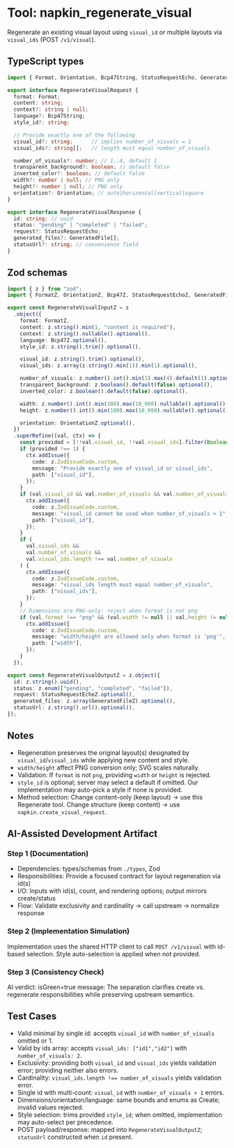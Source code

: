 # Tool: napkin_regenerate_visual

Regenerate an existing visual layout using `visual_id` or multiple layouts via `visual_ids` (POST `/v1/visual`).

## TypeScript types

```ts
import { Format, Orientation, Bcp47String, StatusRequestEcho, GeneratedFile } from "./types";

export interface RegenerateVisualRequest {
  format: Format;
  content: string;
  context?: string | null;
  language?: Bcp47String;
  style_id?: string;

  // Provide exactly one of the following
  visual_id?: string;      // implies number_of_visuals = 1
  visual_ids?: string[];   // length must equal number_of_visuals

  number_of_visuals?: number; // 1..4, default 1
  transparent_background?: boolean; // default false
  inverted_color?: boolean; // default false
  width?: number | null; // PNG only
  height?: number | null; // PNG only
  orientation?: Orientation; // auto|horizontal|vertical|square
}

export interface RegenerateVisualResponse {
  id: string; // uuid
  status: "pending" | "completed" | "failed";
  request?: StatusRequestEcho;
  generated_files?: GeneratedFile[];
  statusUrl?: string; // convenience field
}
```

## Zod schemas

```ts
import { z } from "zod";
import { FormatZ, OrientationZ, Bcp47Z, StatusRequestEchoZ, GeneratedFileZ } from "./types";

export const RegenerateVisualInputZ = z
  .object({
    format: FormatZ,
    content: z.string().min(1, "content is required"),
    context: z.string().nullable().optional(),
    language: Bcp47Z.optional(),
    style_id: z.string().trim().optional(),

    visual_id: z.string().trim().optional(),
    visual_ids: z.array(z.string().min(1)).min(1).optional(),

    number_of_visuals: z.number().int().min(1).max(4).default(1).optional(),
    transparent_background: z.boolean().default(false).optional(),
    inverted_color: z.boolean().default(false).optional(),

    width: z.number().int().min(100).max(10_000).nullable().optional(),
    height: z.number().int().min(100).max(10_000).nullable().optional(),

    orientation: OrientationZ.optional(),
  })
  .superRefine((val, ctx) => {
    const provided = [!!val.visual_id, !!val.visual_ids].filter(Boolean).length;
    if (provided !== 1) {
      ctx.addIssue({
        code: z.ZodIssueCode.custom,
        message: "Provide exactly one of visual_id or visual_ids",
        path: ["visual_id"],
      });
    }
    if (val.visual_id && val.number_of_visuals && val.number_of_visuals > 1) {
      ctx.addIssue({
        code: z.ZodIssueCode.custom,
        message: "visual_id cannot be used when number_of_visuals > 1",
        path: ["visual_id"],
      });
    }
    if (
      val.visual_ids &&
      val.number_of_visuals &&
      val.visual_ids.length !== val.number_of_visuals
    ) {
      ctx.addIssue({
        code: z.ZodIssueCode.custom,
        message: "visual_ids length must equal number_of_visuals",
        path: ["visual_ids"],
      });
    }
    // Dimensions are PNG-only: reject when format is not png
    if (val.format !== "png" && (val.width != null || val.height != null)) {
      ctx.addIssue({
        code: z.ZodIssueCode.custom,
        message: "width/height are allowed only when format is 'png'",
        path: ["width"],
      });
    }
  });

export const RegenerateVisualOutputZ = z.object({
  id: z.string().uuid(),
  status: z.enum(["pending", "completed", "failed"]),
  request: StatusRequestEchoZ.optional(),
  generated_files: z.array(GeneratedFileZ).optional(),
  statusUrl: z.string().url().optional(),
});
```

## Notes

- Regeneration preserves the original layout(s) designated by `visual_id`/`visual_ids` while applying new content and style.
- `width/height` affect PNG conversion only; SVG scales naturally.
- Validation: If `format` is not `png`, providing `width` or `height` is rejected.
- `style_id` is optional; server may select a default if omitted. Our implementation may auto-pick a style if none is provided.
- Method selection: Change content-only (keep layout) → use this Regenerate tool. Change structure (keep content) → use `napkin.create_visual_request`.

## AI-Assisted Development Artifact

### Step 1 (Documentation)
- Dependencies: types/schemas from `./types`, Zod
- Responsibilities: Provide a focused contract for layout regeneration via id(s)
- I/O: Inputs with id(s), count, and rendering options; output mirrors create/status
- Flow: Validate exclusivity and cardinality -> call upstream -> normalize response

### Step 2 (Implementation Simulation)
Implementation uses the shared HTTP client to call `POST /v1/visual` with id-based selection. Style auto-selection is applied when not provided.

### Step 3 (Consistency Check)
AI verdict: isGreen=true
message: The separation clarifies create vs. regenerate responsibilities while preserving upstream semantics.

## Test Cases

- Valid minimal by single id: accepts `visual_id` with `number_of_visuals` omitted or 1.
- Valid by ids array: accepts `visual_ids: ["id1","id2"]` with `number_of_visuals: 2`.
- Exclusivity: providing both `visual_id` and `visual_ids` yields validation error; providing neither also errors.
- Cardinality: `visual_ids.length !== number_of_visuals` yields validation error.
- Single id with multi-count: `visual_id` with `number_of_visuals > 1` errors.
- Dimensions/orientation/language: same bounds and enums as Create; invalid values rejected.
- Style selection: trims provided `style_id`; when omitted, implementation may auto-select per precedence.
- POST payload/response: mapped into `RegenerateVisualOutputZ`; `statusUrl` constructed when `id` present.
